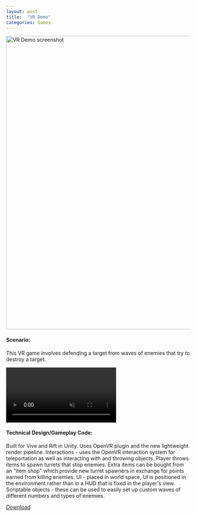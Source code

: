 ```yaml
---
layout: post
title:  "VR Demo"
categories: Games
---
```


<a href="{{site.url}}/games/2018/07/21/vr-demo.html"><img src="{{site.url}}/assets/img/VRDemoScreenshot.jpg" alt="VR Demo screenshot" width="800px"/></a>

#### Scenario: 
This VR game involves defending a target from waves of enemies that try to destroy a target.

<video controls autoplay loop muted playsinline>
  <source src="{{site.url}}/assets/video/VRDemoThrowClip.mp4" type="video/mp4">
</video>

#### Technical Design/Gameplay Code:
Built for Vive and Rift in Unity.
Uses OpenVR plugin and the new lightweight render pipeline.
Interactions - uses the OpenVR interaction system for teleportation as well as interacting with and throwing objects.
Player throws items to spawn turrets that stop enemies. Extra items can be bought from an "item shop" which provide new turret spawners in exchange for points earned from killing enemies.
UI - placed in world space, UI is positioned in the environment rather than in a HUD that is fixed in the player's view.
Scriptable objects - these can be used to easily set up custom waves of different numbers and types of enemies.

<a href="https://drive.google.com/file/d/1X2zShi7fTdK_txH7JicIH46tfCi6yBVq/view?usp=sharing" target="blank">Download</a>